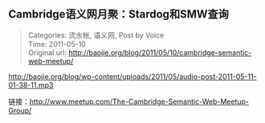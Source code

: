 Cambridge语义网月聚：Stardog和SMW查询
---
    
> Categories: 流水帐, 语义网, Post by Voice  
> Time: 2011-05-10  
> Original url: <http://baojie.org/blog/2011/05/10/cambridge-semantic-web-meetup/>
    
  <http://baojie.org/blog/wp-content/uploads/2011/05/audio-post-2011-05-11-01-38-11.mp3>
  
  链接：<http://www.meetup.com/The-Cambridge-Semantic-Web-Meetup-Group/>    
    
